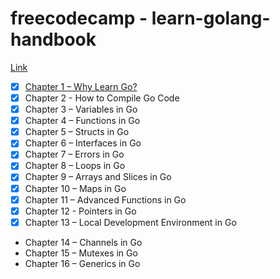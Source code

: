 # freecodecamp - learn-golang-handbook

[Link](https://www.freecodecamp.org/news/learn-golang-handbook)

- [x] [Chapter 1 – Why Learn Go?](https://raw.githubusercontent.com/Bana0615/freecodecamp/refs/heads/main/learn-golang-handbook/chapter-1/main.go)
- [x] Chapter 2 - How to Compile Go Code
- [x] Chapter 3 – Variables in Go
- [x] Chapter 4 – Functions in Go
- [x] Chapter 5 – Structs in Go
- [x] Chapter 6 – Interfaces in Go
- [x] Chapter 7 – Errors in Go
- [x] Chapter 8 – Loops in Go
- [x] Chapter 9 – Arrays and Slices in Go
- [x] Chapter 10 – Maps in Go
- [x] Chapter 11 – Advanced Functions in Go
- [x] Chapter 12 - Pointers in Go
- [x] Chapter 13 – Local Development Environment in Go
- Chapter 14 – Channels in Go
- Chapter 15 – Mutexes in Go
- Chapter 16 – Generics in Go
